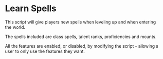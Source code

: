 # Learn Spells
This script will give players new spells when leveling up and when entering the world.

The spells included are class spells, talent ranks, proficiencies and mounts.

All the features are enabled, or disabled, by modifying the script - allowing a user to only use the features they want.
